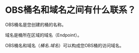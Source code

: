# OBS桶名和域名之间有什么联系？<a name="obs_faq_0123"></a>

OBS桶名是您创建的桶的名称。

域名是桶所在区域的域名（Endpoint）。

OBS桶名和域名（_桶名_._域名_）可以构成您OBS桶的访问域名。

